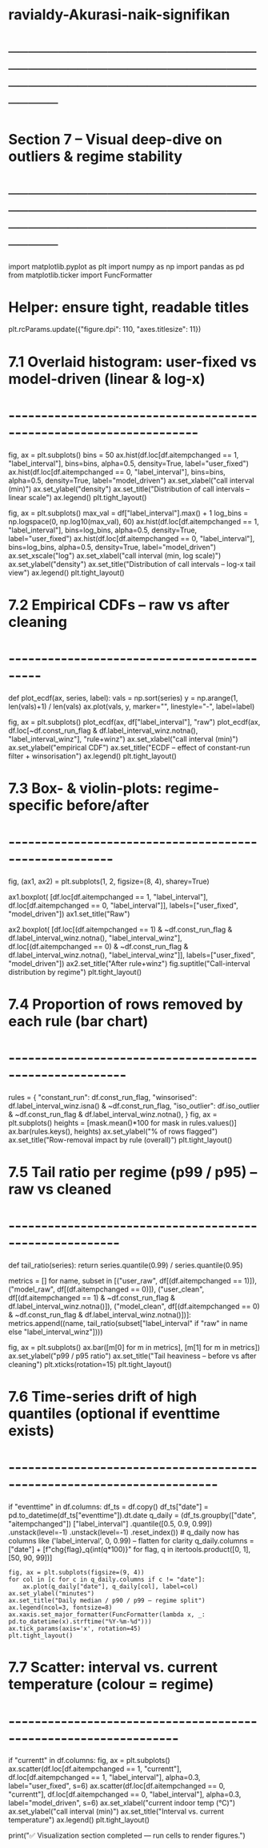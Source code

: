# ravialdy-Akurasi-naik-signifikan

# ────────────────────────────────────────────────────────────────────────────────
# Section 7 – Visual deep-dive on outliers & regime stability
# ────────────────────────────────────────────────────────────────────────────────
import matplotlib.pyplot as plt
import numpy as np
import pandas as pd
from matplotlib.ticker import FuncFormatter

# Helper: ensure tight, readable titles
plt.rcParams.update({"figure.dpi": 110, "axes.titlesize": 11})

# 7.1  Overlaid histogram: user-fixed vs model-driven (linear & log-x)
# -------------------------------------------------------------------
fig, ax = plt.subplots()
bins = 50
ax.hist(df.loc[df.aitempchanged == 1, "label_interval"], bins=bins,
        alpha=0.5, density=True, label="user_fixed")
ax.hist(df.loc[df.aitempchanged == 0, "label_interval"], bins=bins,
        alpha=0.5, density=True, label="model_driven")
ax.set_xlabel("call interval (min)")
ax.set_ylabel("density")
ax.set_title("Distribution of call intervals – linear scale")
ax.legend()
plt.tight_layout()

fig, ax = plt.subplots()
max_val = df["label_interval"].max() + 1
log_bins = np.logspace(0, np.log10(max_val), 60)
ax.hist(df.loc[df.aitempchanged == 1, "label_interval"], bins=log_bins,
        alpha=0.5, density=True, label="user_fixed")
ax.hist(df.loc[df.aitempchanged == 0, "label_interval"], bins=log_bins,
        alpha=0.5, density=True, label="model_driven")
ax.set_xscale("log")
ax.set_xlabel("call interval (min, log scale)")
ax.set_ylabel("density")
ax.set_title("Distribution of call intervals – log-x tail view")
ax.legend()
plt.tight_layout()

# 7.2  Empirical CDFs – raw vs after cleaning
# -------------------------------------------
def plot_ecdf(ax, series, label):
    vals = np.sort(series)
    y = np.arange(1, len(vals)+1) / len(vals)
    ax.plot(vals, y, marker="", linestyle="-", label=label)

fig, ax = plt.subplots()
plot_ecdf(ax, df["label_interval"], "raw")
plot_ecdf(ax, df.loc[~df.const_run_flag & df.label_interval_winz.notna(),
                     "label_interval_winz"],
          "rule+winz")
ax.set_xlabel("call interval (min)")
ax.set_ylabel("empirical CDF")
ax.set_title("ECDF – effect of constant-run filter + winsorisation")
ax.legend()
plt.tight_layout()

# 7.3  Box- & violin-plots: regime-specific before/after
# ------------------------------------------------------
fig, (ax1, ax2) = plt.subplots(1, 2, figsize=(8, 4), sharey=True)

ax1.boxplot(
    [df.loc[df.aitempchanged == 1, "label_interval"],
     df.loc[df.aitempchanged == 0, "label_interval"]],
    labels=["user_fixed", "model_driven"])
ax1.set_title("Raw")

ax2.boxplot(
    [df.loc[(df.aitempchanged == 1) & ~df.const_run_flag &
            df.label_interval_winz.notna(), "label_interval_winz"],
     df.loc[(df.aitempchanged == 0) & ~df.const_run_flag &
            df.label_interval_winz.notna(), "label_interval_winz"]],
    labels=["user_fixed", "model_driven"])
ax2.set_title("After rule+winz")
fig.suptitle("Call-interval distribution by regime")
plt.tight_layout()

# 7.4  Proportion of rows removed by each rule (bar chart)
# --------------------------------------------------------
rules = {
    "constant_run": df.const_run_flag,
    "winsorised":   df.label_interval_winz.isna() & ~df.const_run_flag,
    "iso_outlier":  df.iso_outlier & ~df.const_run_flag & df.label_interval_winz.notna(),
}
fig, ax = plt.subplots()
heights = [mask.mean()*100 for mask in rules.values()]
ax.bar(rules.keys(), heights)
ax.set_ylabel("% of rows flagged")
ax.set_title("Row-removal impact by rule (overall)")
plt.tight_layout()

# 7.5  Tail ratio per regime (p99 / p95) – raw vs cleaned
# -------------------------------------------------------
def tail_ratio(series):
    return series.quantile(0.99) / series.quantile(0.95)

metrics = []
for name, subset in [("user_raw",  df[(df.aitempchanged == 1)]),
                     ("model_raw", df[(df.aitempchanged == 0)]),
                     ("user_clean",  df[(df.aitempchanged == 1) & ~df.const_run_flag &
                                        df.label_interval_winz.notna()]),
                     ("model_clean", df[(df.aitempchanged == 0) & ~df.const_run_flag &
                                        df.label_interval_winz.notna()])]:
    metrics.append((name, tail_ratio(subset["label_interval" if "raw" in name else
                                          "label_interval_winz"])))

fig, ax = plt.subplots()
ax.bar([m[0] for m in metrics], [m[1] for m in metrics])
ax.set_ylabel("p99 / p95 ratio")
ax.set_title("Tail heaviness – before vs after cleaning")
plt.xticks(rotation=15)
plt.tight_layout()

# 7.6  Time-series drift of high quantiles (optional if eventtime exists)
# ----------------------------------------------------------------------
if "eventtime" in df.columns:
    df_ts = df.copy()
    df_ts["date"] = pd.to_datetime(df_ts["eventtime"]).dt.date
    q_daily = (df_ts.groupby(["date", "aitempchanged"])
                     ["label_interval"]
                     .quantile([0.5, 0.9, 0.99])
                     .unstack(level=-1)
                     .unstack(level=-1)
                     .reset_index())
    # q_daily now has columns like ('label_interval', 0, 0.99) – flatten for clarity
    q_daily.columns = ["date"] + [f"chg{flag}_q{int(q*100)}"
                                  for flag, q in itertools.product([0, 1], [50, 90, 99])]

    fig, ax = plt.subplots(figsize=(9, 4))
    for col in [c for c in q_daily.columns if c != "date"]:
        ax.plot(q_daily["date"], q_daily[col], label=col)
    ax.set_ylabel("minutes")
    ax.set_title("Daily median / p90 / p99 – regime split")
    ax.legend(ncol=3, fontsize=8)
    ax.xaxis.set_major_formatter(FuncFormatter(lambda x, _: pd.to_datetime(x).strftime("%Y-%m-%d")))
    ax.tick_params(axis='x', rotation=45)
    plt.tight_layout()

# 7.7  Scatter: interval vs. current temperature (colour = regime)
# ----------------------------------------------------------------
if "currentt" in df.columns:
    fig, ax = plt.subplots()
    ax.scatter(df.loc[df.aitempchanged == 1, "currentt"],
               df.loc[df.aitempchanged == 1, "label_interval"],
               alpha=0.3, label="user_fixed", s=6)
    ax.scatter(df.loc[df.aitempchanged == 0, "currentt"],
               df.loc[df.aitempchanged == 0, "label_interval"],
               alpha=0.3, label="model_driven", s=6)
    ax.set_xlabel("current indoor temp (°C)")
    ax.set_ylabel("call interval (min)")
    ax.set_title("Interval vs. current temperature")
    ax.legend()
    plt.tight_layout()

print("✅  Visualization section completed — run cells to render figures.")
